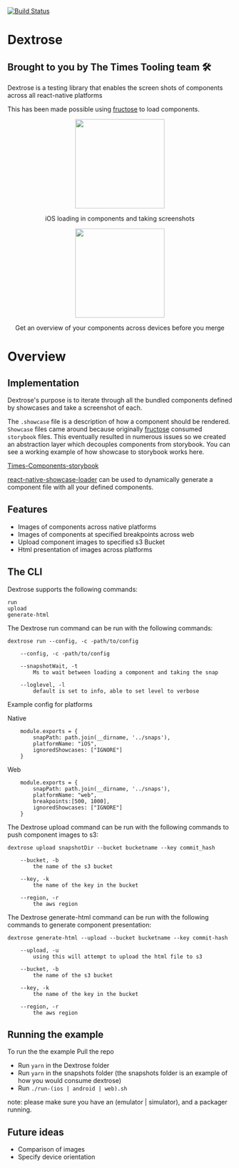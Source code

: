 [![Build Status](https://app.bitrise.io/app/6dbd09bf795284e8/status.svg?token=cPPMxR4jerIruWOfSt-_6g)](https://app.bitrise.io/app/6dbd09bf795284e8)

# Dextrose

## Brought to you by The Times Tooling team  🛠

Dextrose is a testing library that enables the screen shots of components across all react-native platforms

This has been made possible using [fructose] to load components.
<p align="center">
  <img src="https://imgur.com/XYNWGol.gif" style="width: 200px;">
</p>

<p align="center">iOS loading in components and taking screenshots</p>


<p align="center">
  <img src="https://media.giphy.com/media/1g37cvjYjJeLpOsfip/giphy.gif" style="width: 200px;">
</p>

<p align="center">Get an overview of your components across devices before you merge</p>

# Overview


## Implementation

Dextrose's purpose is to iterate through all the bundled components defined by showcases and take a screenshot of each.

The `.showcase` file is a description of how a component should be rendered.
`Showcase` files came around because originally [fructose] consumed `storybook` files. This eventually resulted in numerous issues so we created an abstraction layer which decouples components from storybook.
You can see a working example of how showcase to storybook works here.

[Times-Components-storybook]

[react-native-showcase-loader] can be used to dynamically generate a component file with all your defined components.


## Features
- Images of components across native platforms
- Images of components at specified breakpoints across web
- Upload component images to specified s3 Bucket
- Html presentation of images across platforms

## The CLI

 Dextrose supports the following commands:

    run
    upload
    generate-html

The Dextrose run command can be run with the following commands:

    dextrose run --config, -c -path/to/config

        --config, -c -path/to/config

        --snapshotWait, -t
            Ms to wait between loading a component and taking the snap
        
        --loglevel, -l
            default is set to info, able to set level to verbose


Example config for platforms

Native

        module.exports = {
            snapPath: path.join(__dirname, '../snaps'),
            platformName: "iOS",
            ignoredShowcases: ["IGNORE"]
        }

Web

        module.exports = {
            snapPath: path.join(__dirname, '../snaps'),
            platformName: "web",
            breakpoints:[500, 1000],
            ignoredShowcases: ["IGNORE"]
        }

The Dextrose upload command can be run with the following commands to push component images to s3:

    dextrose upload snapshotDir --bucket bucketname --key commit_hash

        --bucket, -b
            the name of the s3 bucket

        --key, -k
            the name of the key in the bucket

        --region, -r
            the aws region

The Dextrose generate-html command can be run with the following commands to generate component presentation:

    dextrose generate-html --upload --bucket bucketname --key commit-hash

        --upload, -u
            using this will attempt to upload the html file to s3

        --bucket, -b
            the name of the s3 bucket

        --key, -k
            the name of the key in the bucket

        --region, -r
            the aws region



## Running the example
To run the the example Pull the repo
- Run `yarn` in the Dextrose folder
- Run `yarn` in the snapshots folder (the snapshots folder is an example of how you would consume dextrose)
- Run `./run-(ios | android | web).sh`

note: please make sure you have an (emulator | simulator), and a packager running.

## Future ideas
- Comparison of images
- Specify device orientation


[fructose]: https://github.com/newsuk/fructose
[storybook]: https://github.com/storybooks/storybook
[react-native-showcase-loader]: https://github.com/milesillsley/react-native-showcase-loader
[times-components-storybook]: https://github.com/newsuk/times-components/tree/master/packages/storybook
